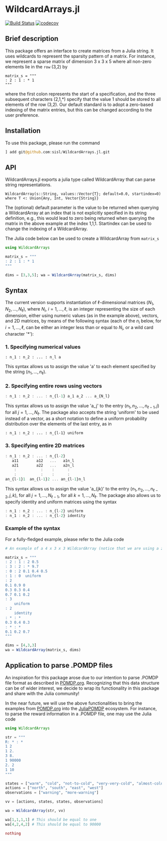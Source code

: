 # WildcardArrays.jl

[![Build Status](https://github.com/sisl/WildcardArrays.jl/actions/workflows/CI.yml/badge.svg?branch=master)](https://github.com/sisl/WildcardArrays.jl/actions/workflows/CI.yml?query=branch%3Amaster)
[![codecov](https://codecov.io/gh/sisl/WildcardArrays.jl/branch/master/graph/badge.svg?token=btTBnBTQyw)](https://codecov.io/gh/sisl/WildcardArrays.jl)

## Brief description

This package offers an interface to create matrices from a Julia string. It uses wildcards to represent the sparsity pattern of a matrix. For instance, we represent a sparse matrix of dimension 3 x 3 x 5 where all non-zero elements lie in the ``row`` (3,2) by
```
matrix_s = """
: 2 : 1 : * 1
"""
```
where the first colon represents the start of a specification, and the three subsequent characters (2,1,\*) specify that the value 1 should be stored to all elements of the row (3,2). Our default standard is to adopt a zero-based indexing of the matrix entries, but this can be changed according to the user preference. 


## Installation

To use this package, please run the command

```julia
] add git@github.com:sisl/WildcardArrays.jl.git
```

## API 

WildcardArrays.jl exports a julia type called WildcardArray that can parse string representations.  
```
WildcardArray(s::String, values::Vector{T}; default=0.0, startindex=0) where T <: Union{Any, Int, Vector{String}}
```

The (optional) default parameter is the value to be returned when querying a WildcardArray at an index that is not explicitly specified in its string definition, e.g., this would lead to zero being returned when querying the matrix in the above example at the index 1,1,1. Startindex can be used to change the indexing of a WildcardArray. 

The Julia code below can be used to create a WildcardArray from `matrix_s`

```julia
using WildcardArrays

matrix_s = """ 
: 2 : 1 : * 1
"""

dims = [3,3,5]; wa = WildcardArray(matrix_s, dims)
```

## Syntax 

The current version supports instantiation of $\ell$-dimensional matrices $(N_1, N_2, \ldots, N_\ell)$, where $N_i$, $i = 1, \ldots,  \ell$, is an integer representing the size of each dimension, either using numeric values (as in the example above), vectors, and 2D matrices, by means of the following syntax (each of the $n_i$ below, for $i = 1, \ldots, \ell$, can be either an integer less than or equal to $N_i$, or a wild card character '\*'):

### 1. Specifying numerical values
```
: n_1 : n_2 : ... : n_l a
```
This syntax allows us to assign the value 'a' to each element specified by the string $(n_1, \ldots, n_\ell)$. 

### 2. Specifying entire rows using vectors
```julia
: n_1 : n_2 : ... : n_{l-1} a_1 a_2 ... a_{N_l}
```
This syntax allows us to assign the value 'a_j' to the entry $(n_1, n_2, \ldots, n_{\ell-1}, j)$ for all $j =1, \ldots, N_\ell$. The package also accepts the string 'uniform' to be used instead of a vector, as a short notation to define a uniform probability distribution over the elements of the last entry, as in 
```
: n_1 : n_2 : ... : n_{l-1} uniform
 ```
### 3. Specifying entire 2D matrices 
```julia
: n_1 : n_2 : ... : n_{l-2} 
   a11        a12   ...   a1n_l
   a21        a22   ...   a2n_l
    :           :    :      :
    :           :    :      :
an_{l-1}1  an_{l-1}2 ... an_{l-1}n_l
```

This syntax allows us to assign the value 'a_{jk}' to the entry $(n_1, n_2, \ldots, n_{\ell-2}, j, k)$, for all $j = 1, \ldots, N_{\ell-1}$, for all $k = 1, \ldots, N_{\ell}$. The package also allows us to specify identity and uniform matrices using the syntax
```julia
: n_1 : n_2 : ... : n_{l-2} uniform
: n_1 : n_2 : ... : n_{l-2} identity 
```

### Example of the syntax

For a fully-fledged example, please refer to the Julia code 
```julia
# An example of a 4 x 3 x 3 WildcardArray (notice that we are using a zero-based indexing)

matrix_s = """
: 2 : 1 : 2 0.5  
: 3 : 2 : * 9.7
: 0 : 2 0.1 0.4 0.5 
: 1 : 0  uniform 
: 2 
0.1 0.9 0 
0.3 0.3 0.4 
0.7 0.1 0.2 
: 3 
    uniform
: 2 
 	identity
: * : *
0.3 0.4 0.3 
: * : * 
0.1 0.2 0.7 
"""

dims = [4,3,3]
wa = WildcardArray(matrix_s, dims)
```

## Application to parse .POMDP files 

An inspiration for this package arose due to our intention to parse .POMDP file format as described in [POMDP.org](http://pomdp.org/code/pomdp-file-spec.html). Recognizing that this data structure can be of wider interest, we decide to wrap its functionality in this package and share with the Julia community!

In the near future, we will use the above functionalities to bring the examples from [POMDP.org](http://pomdp.org/code/pomdp-file-spec.html) into the [JuliaPOMDP](https://github.com/JuliaPOMDP) ecosystem. For instance, to parse the reward information in a .POMDP file, one may use the Julia code 



```julia
using WildcardArrays

str = """
R: * : * 
1 2
1 2.
3 8.
1 90000
2. 2
1 10
"""

states = ["warm", "cold", "not-to-cold", "very-very-cold", "almost-cold", "ow-this-is-very-cold"]
actions = ["north", "south", "east", "west"]
observations = ["warning", "more-warning"]

vv = [actions, states, states, observations]

wa = WildcardArray(str, vv)

wa[1,1,1,1] # This should be equal to one
wa[4,2,4,2] # This should be equal to 90000

nothing
```
